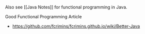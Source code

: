 Also see [[Java Notes]] for functional programming in Java.

Good Functional Programming Article
* https://github.com/fcrimins/fcrimins.github.io/wiki/Better-Java

